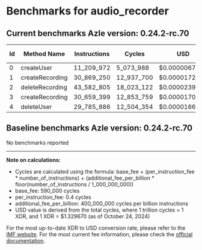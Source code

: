 # Benchmarks for audio_recorder

## Current benchmarks Azle version: 0.24.2-rc.70

| Id  | Method Name     | Instructions | Cycles     | USD           | USD/Million Calls |
| --- | --------------- | ------------ | ---------- | ------------- | ----------------- |
| 0   | createUser      | 11_209_972   | 5_073_988  | $0.0000067467 | $6.74             |
| 1   | createRecording | 30_869_250   | 12_937_700 | $0.0000172029 | $17.20            |
| 2   | deleteRecording | 43_582_805   | 18_023_122 | $0.0000239648 | $23.96            |
| 3   | createRecording | 30_659_399   | 12_853_759 | $0.0000170913 | $17.09            |
| 4   | deleteUser      | 29_785_886   | 12_504_354 | $0.0000166267 | $16.62            |

## Baseline benchmarks Azle version: 0.24.2-rc.70

No benchmarks reported

---

**Note on calculations:**

-   Cycles are calculated using the formula: base_fee + (per_instruction_fee \* number_of_instructions) + (additional_fee_per_billion \* floor(number_of_instructions / 1_000_000_000))
-   base_fee: 590_000 cycles
-   per_instruction_fee: 0.4 cycles
-   additional_fee_per_billion: 400_000_000 cycles per billion instructions
-   USD value is derived from the total cycles, where 1 trillion cycles = 1 XDR, and 1 XDR = $1.329670 (as of October 24, 2024)

For the most up-to-date XDR to USD conversion rate, please refer to the [IMF website](https://www.imf.org/external/np/fin/data/rms_sdrv.aspx).
For the most current fee information, please check the [official documentation](https://internetcomputer.org/docs/current/developer-docs/gas-cost#execution).
